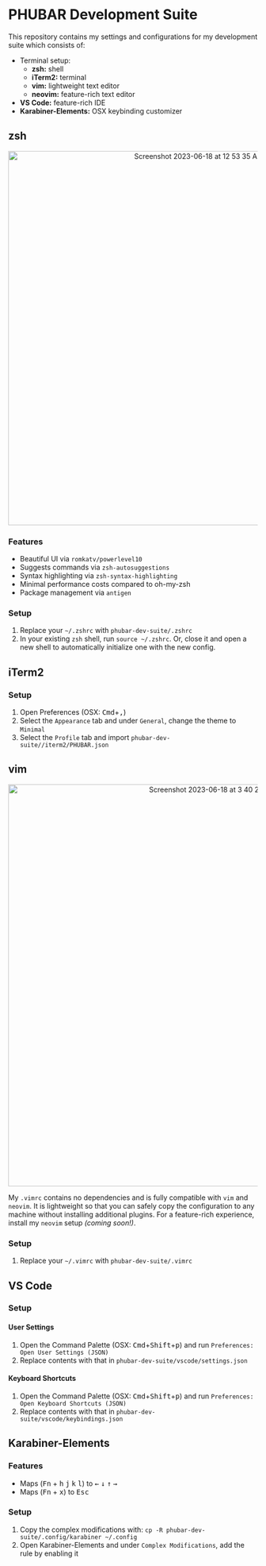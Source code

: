 PHUBAR Development Suite
======

This repository contains my settings and configurations for my development suite which consists of:
- Terminal setup:
    - **zsh:** shell
    - **iTerm2:** terminal
    - **vim:** lightweight text editor
    - **neovim:** feature-rich text editor
- **VS Code:** feature-rich IDE
- **Karabiner-Elements:** OSX keybinding customizer

## zsh
<p align="center">
    <img width="754" alt="Screenshot 2023-06-18 at 12 53 35 AM" src="https://github.com/phun/.phuconfig/assets/410858/5a508617-7ee4-4e48-9d49-58621249cce3">
</p>

### Features
- Beautiful UI via `romkatv/powerlevel10`
- Suggests commands via `zsh-autosuggestions`
- Syntax highlighting via `zsh-syntax-highlighting`
- Minimal performance costs compared to oh-my-zsh
- Package management via `antigen`

### Setup
1. Replace your `~/.zshrc` with `phubar-dev-suite/.zshrc`
2. In your existing `zsh` shell, run `source ~/.zshrc`. Or, close it and open a new shell to automatically initialize one with the new config.

## iTerm2
### Setup
1. Open Preferences (OSX: <kbd>Cmd</kbd>+<kbd>,</kbd>)
2. Select the `Appearance` tab and under `General`, change the theme to `Minimal`
3. Select the `Profile` tab and import `phubar-dev-suite//iterm2/PHUBAR.json`

## vim

<p align="center">
    <img width="810" alt="Screenshot 2023-06-18 at 3 40 24 AM" src="https://github.com/phun/phubar-dev-suite/assets/410858/72c338b1-f223-49cc-bbf0-b1effc8e9b34">
</p>

My `.vimrc` contains no dependencies and is fully compatible with `vim` and `neovim`.  It is lightweight so that you can safely copy the configuration to any machine without installing additional plugins.
For a feature-rich experience, install my `neovim` setup _(coming soon!)_.

### Setup
1. Replace your `~/.vimrc` with `phubar-dev-suite/.vimrc`

## VS Code
### Setup
#### User Settings
1. Open the Command Palette (OSX: <kbd>Cmd</kbd>+<kbd>Shift</kbd>+<kbd>p</kbd>) and run `Preferences: Open User Settings (JSON)`
2. Replace contents with that in `phubar-dev-suite/vscode/settings.json`
#### Keyboard Shortcuts
1. Open the Command Palette (OSX: <kbd>Cmd</kbd>+<kbd>Shift</kbd>+<kbd>p</kbd>) and run `Preferences: Open Keyboard Shortcuts (JSON)`
2. Replace contents with that in `phubar-dev-suite/vscode/keybindings.json`

## Karabiner-Elements
### Features
- Maps (<kbd>Fn</kbd> + <kbd>h</kbd> <kbd>j</kbd> <kbd>k</kbd> <kbd>l</kbd>) to <kbd>←</kbd> <kbd>↓</kbd> <kbd>↑</kbd> <kbd>→</kbd>
- Maps (<kbd>Fn</kbd> + <kbd>x</kbd>) to <kbd>Esc</kbd>
### Setup
1. Copy the complex modifications with: `cp -R phubar-dev-suite/.config/karabiner ~/.config`
2. Open Karabiner-Elements and under `Complex Modifications`, add the rule by enabling it
